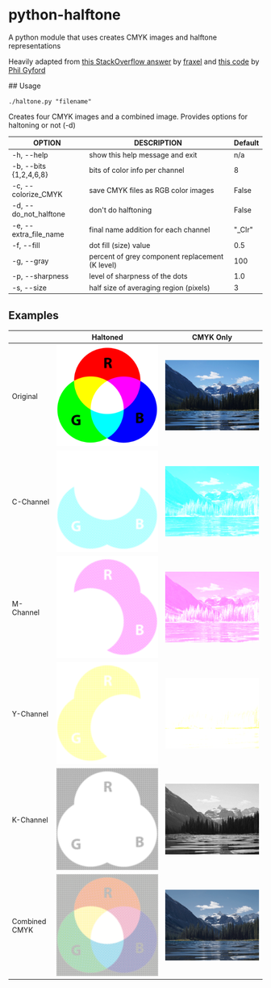 # python-halftone

A python module that uses creates CMYK images and halftone representations

Heavily adapted from [this StackOverflow answer][so] by [fraxel][fr] and [this code][gh] by [Phil Gyford][pg]

[pil]: http://www.pythonware.com/products/pil/
[so]: http://stackoverflow.com/questions/10572274/halftone-images-in-python/10575940#10575940
[fr]: http://stackoverflow.com/users/1175101/fraxel
[gh]: https://github.com/philgyford/python-halftone
[pg]: https://github.com/philgyford

## Usage

    ./haltone.py "filename"

Creates four CMYK images and a combined image.  Provides options for haltoning or not (-d)

| OPTION 				 | DESCRIPTION                                     | Default | 
| ---------------------- | ----------------------------------------------- | ------- | 
| -h, --help             | show this help message and exit                 | n/a     | 
| -b, --bits {1,2,4,6,8} | bits of color info per channel                  | 8       | 
| -c, --colorize_CMYK    | save CMYK files as RGB color images             | False   | 
| -d, --do_not_halftone	 | don't do halftoning                             | False   | 
| -e, --extra_file_name  | final name addition for each channel            | "_Clr"  | 
| -f, --fill  			 | dot fill (size) value                           | 0.5     | 
| -g, --gray  			 | percent of grey component replacement (K level) | 100     | 
| -p, --sharpness  		 | level of sharpness of the dots                  | 1.0     | 
| -s, --size  			 | half size of averaging region (pixels)          | 3       | 

## Examples

|               | Haltoned                           | CMYK Only                            | 
| ------------- | :--------------------------------: | :----------------------------------: | 
| Original      | ![Original Image](./pics/RGB.png)  | ![Original Image](./pics/Banff.jpg)  | 
| C-Channel     | ![C Image](./pics/RGB_Clr0.png)    | ![C Image](./pics/banff_Clr0.png)    |
| M-Channel     | ![M Image](./pics/RGB_Clr1.png)    | ![M Image](./pics/banff_Clr1.png)    |
| Y-Channel     | ![Y Image](./pics/RGB_Clr2.png)    | ![Y Image](./pics/banff_Clr2.png)    |
| K-Channel     | ![K Image](./pics/RGB_Clr3.png)    | ![K Image](./pics/banff_Clr3.png)    |
| Combined CMYK | ![CMYK Image](./pics/RGB_CMYK.png) | ![CMYK Image](./pics/banff_CMYK.png) |

